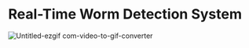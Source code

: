 # Real-Time Worm Detection System


![Untitled-ezgif com-video-to-gif-converter](https://github.com/user-attachments/assets/b75fcfe0-7cc4-40f0-a815-2cb48ed7342c)
